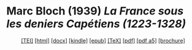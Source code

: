 # Marc Bloch (1939)  <em>La France sous les deniers Capétiens (1223-1328)</em> 

<header> <a target="_blank" title="Source XML/TEI" class="mime48 tei" href="https://hurlus.github.io/tei/bloch1939_capetiens.xml">[TEI]</a>  <a target="_blank" title="HTML une page" class="mime48 html" href="https://hurlus.github.io/bloch1939_capetiens/bloch1939_capetiens.html">[html]</a>  <a target="_blank" title="Bureautique (LibreOffice, MS.Word)" class="mime48 docx" href="https://hurlus.github.io/bloch1939_capetiens/bloch1939_capetiens.docx">[docx]</a>  <a target="_blank" title="Amazon.kindle" class="mime48 mobi" href="https://hurlus.github.io/bloch1939_capetiens/bloch1939_capetiens.mobi">[kindle]</a>  <a target="_blank" title="EPUB, pour liseuses et téléphones" class="mime48 epub" href="https://hurlus.github.io/bloch1939_capetiens/bloch1939_capetiens.epub">[epub]</a>  <a target="_blank" title="LaTeX" class="mime48 tex" href="https://hurlus.github.io/bloch1939_capetiens/bloch1939_capetiens.tex">[TeX]</a>  <a target="_blank" title="PDF à imprimer, A4 2 colonnes" class="mime48 pdf" href="https://hurlus.github.io/bloch1939_capetiens/bloch1939_capetiens.pdf">[pdf]</a>  <a target="_blank" title="PDF à lire, A5 une colonne" class="mime48 a5" href="https://hurlus.github.io/bloch1939_capetiens/bloch1939_capetiens_a5.pdf">[pdf a5]</a>  <a target="_blank" title="Brochure à agrafer, pdf imposé pour imprimante recto/verso" class="mime48 brochure" href="https://hurlus.github.io/bloch1939_capetiens/bloch1939_capetiens_brochure.pdf">[brochure]</a> </header>
